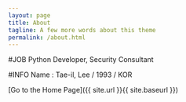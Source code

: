 ```yaml
---
layout: page
title: About
tagline: A few more words about this theme
permalink: /about.html
---
```

#JOB
Python Developer, Security Consultant

#INFO
Name  : Tae-il, Lee / 1993 / KOR

[Go to the Home Page]({{ site.url }}{{ site.baseurl }})
